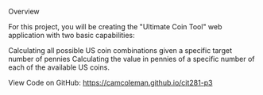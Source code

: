 Overview

For this project, you will be creating the "Ultimate Coin Tool" web application with two basic capabilities:

Calculating all possible US coin combinations given a specific target number of pennies
Calculating the value in pennies of a specific number of each of the available US coins.

View Code on GitHub: https://camcoleman.github.io/cit281-p3
